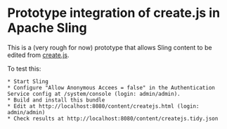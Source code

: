 # Prototype integration of create.js in Apache Sling

This is a (very rough for now) prototype that allows Sling content to be edited from 
[create.js](https://github.com/bergie/create).

To test this:

    * Start Sling
    * Configure "Allow Anonymous Accees = false" in the Authentication Service config at /system/console (login: admin/admin).
    * Build and install this bundle
    * Edit at http://localhost:8080/content/createjs.html (login: admin/admin)
    * Check results at http://localhost:8080/content/createjs.tidy.json
